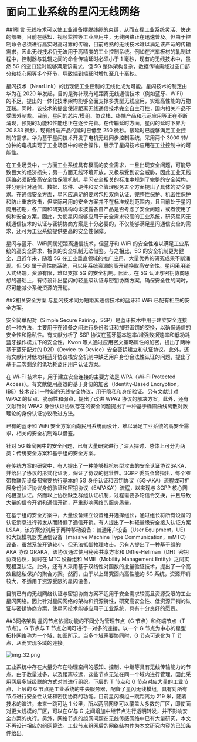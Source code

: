 <!--
title: 面向工业系统的星闪无线网络
subtitle: 工业安全
author: 王玉玲
keyword: 工业安全
published: 2024-04-31
topicImg: assets/3/ASD5.png
-->

# 面向工业系统的星闪无线网络

##1引言
无线技术可以使工业设备摆脱线缆的束缚，从而支撑工业系统灵活、快速的部署。目前在感知、视频监控等工业应用中，无线网络正在迅速普及。但由于控制命令必须进行高实时高可靠的传输，目前成熟的无线技术难以满足该严苛的传输需求，因此无线技术仍无法用于高精度的工业控制系统。例如在汽车板材的轧制过程中，控制器与轧辊之间的命令传输延时必须小于 1 毫秒，现有的无线技术中，虽然 5G 的空口延时能够满足该需求，但 5G 整体架构复杂，数据传输需经过空口部分和核心网等多个环节，导致端到端延时增加至几十毫秒。

星闪技术（NearLink）的出现使工业控制的无线化成为可能。星闪技术的制定由华为在 2020 年发起，目的是弥补现有短距离无线通信技术（例如蓝牙、WiFi）的不足，提出的一体化技术架构能够全面支撑多类型无线应用，实现高性能的万物互联。同时，该技术的提出使短距离无线通信技术完全自主可控，国内相关产品不受国外制裁。目前，星闪的芯片/模组、协议栈、终端产品和示范应用等正在不断涌现，预期的功能和性能也正在逐步完善。在传输延时方面，星闪的延时下界为 20.833 微秒，现有终端产品的延时已低至 250 微秒。该延时已能够满足工业控制的需求。华为基于星闪技术开发了电机无线同步控制系统，采用两个 3000 转/分钟的电机实现了工业场景中的咬合操作，展示了星闪技术应用在工业控制中的可能性。

在工业场景中，一方面工业系统具有极高的安全需求，一旦出现安全问题，可能导致巨大的经济损失；另一方面无线环境开放，又极易受到安全威胁，因此工业无线网络必须配备高安全性保障机制。星闪安全相关的标准中规划了完整的安全架构，并分别针对通信、数据、软件、硬件和安全管理服务五个方面提出了具体的安全要求。在通信安全方面，星闪应满足的要求包括双向认证、完整性保护、机密性保护和防止重放攻击，但实际可用的安全方案并不在标准规划范围内，且目前处于星闪商用初期，各厂商和研究机构均未披露各自产品是否考虑了安全问题，或者使用了何种安全方案。因此，为使星闪能够应用于安全需求较高的工业系统，研究星闪无线通信技术的认证与密钥协商方案是十分必要的，不仅能够满足星闪通信安全的需求，还可为工业系统提供更高的安全性保障。

星闪与蓝牙、WiFi同属短距离通信技术，但蓝牙和 WiFi 的安全性难以满足工业系统的高安全需求，相关的安全机制无法借鉴。与之相比，5G 的安全机制更为健全，且近年来，随着 5G 在工业垂直领域的推广应用，大量优秀的研究成果不断涌现。但 5G 属于高性能系统，可以用系统资源的高开销换取高安全性。星闪采用嵌入式终端，资源有限，难以支撑 5G 的安全机制。因此，在 5G 认证与密钥协商思想的基础上，有待设计出星闪的轻量级认证与密钥协商方案，确保安全性的同时，尽可能减少系统资源的开销。

##2相关安全方案
与星闪技术同为短距离通信技术的蓝牙和 WiFi 已配有相应的安全方案。

安全简单配对（Simple Secure Pairing，SSP）是蓝牙技术中用于建立安全连接的一种方法，主要用于在设备之间进行身份验证和加密密钥的交换，以确保通信的安全性和隐私性。有文献分析了 SSP 协议在蓝牙基本速率/增强数据速率和低功耗蓝牙操作模式下的安全性。Kwon 等人通过应用密文策略属性的加密，提出了两种基于蓝牙配对的 D2D（Device-to-Device）安全密钥建立和认证协议。此外，还有文献针对低功耗蓝牙协议栈安全机制中缺乏用户身份合法性认证的问题，提出了基于二次剩余的低功耗蓝牙用户认证方案。

在 Wi-Fi 技术中，用于建立安全连接的主要方法是 WPA（Wi-Fi Protected Access）。有文献使用高效的基于身份的加密（Identity-Based Encryption，IBE）技术设计一种新的无线安全协议，用于隐私和身份验证。另有文献针对 WPA2 的优点、脆弱性和弱点，提出了改进 WPA2 协议的解决方案。此外，还有文献针对 WPA2 身份认证协议存在的安全问题提出了一种基于椭圆曲线离散对数理论的身份认证协议改进方法。

已有的蓝牙和 WiFi 安全方案面向民用系统而设计，难以满足工业系统的高安全需求，相关的安全机制难以借鉴。

针对 5G 蜂窝网中的安全问题，已有大量研究进行了深入探讨，总体上可分为两类：传统安全方案和基于组的安全方案。

在传统方案的研究中，有人提出了一种能够抵抗典型攻击的安全认证协议SAKA，并给出了协议的形式化证明，保证了协议的健壮性。3GPP 委员会曾指出，每个窄带物联网设备都需要执行基本的 5G 身份认证和密钥协议（5G-AKA）流程或可扩展身份验证协议身份验证和密钥协议（EAPAKA'）流程，以实现与 3GPP 核心网的相互认证。然而以上协议缺乏群组认证机制，过程需要多轮信令交换，并且导致大量的信令开销和通信开销，严重影响网络的服务质量。

在基于组的安全方案中，大量设备建立设备组并选择组长，通过组长将所有设备的认证消息进行转发从而降低了通信开销。有人提出了一种轻量级安全接入认证方案 LSAA，该方案分别用于两种移动设备：普通用户设备（User Equipment，UE）和大规模机器类通信设备（massive Machine Type Communication，mMTC）设备，虽然系统开销较小，但无法抵御物理攻击。另有人提出了一种基于组的 AKA 协议 GRAKA，该协议通过使用秘密共享方案和 Diffie-Hellman（DH）密钥协商协议，同时在 MTC 设备组和 MME（Mobility Management Entity）之间实现相互认证。此外，还有人采用基于双线性对函数的批量验证技术，提出了一个高效且隐私保护的聚合方案。然而，由于以上研究面向高性能的 5G 系统，资源开销较大，不适用于资源受限的星闪设备。

目前已有的无线网络认证与密钥协商方案不适用于安全需求较高且资源受限的工业星闪网络。因此针对星闪网络的架构和资源特性，研究高安全性、低资源开销的认证与密钥协商方案，使星闪技术能够应用于工业系统，具有十分良好的愿景。

##3网络架构
星闪节点依据功能的不同分为管理节点（G 节点）和终端节点（T 节点）。G 节点与 T 节点之间可进行一对多的连接。以一个 G 节点为中心的星型拓扑网络称为一个域，如图所示。当多个域需要协同时，G 节点可退化为 T 节点，从而实现多域的连接。

![img_32.png](assets/3/img_32.png)

工业系统中存在大量分布在物理空间的感知、控制、中继等具有无线传输能力的节点。由于数量过多，以及距离较远，这些节点无法在同一个域内进行管理，因此采用两层多域级联的方式对其进行组织。下层的 T 节点和 G 节点对应大量的工业节点，上层的 G'节点是工业系统的中央服务器，配备了星闪无线模组，具有对所有节点进行安全性认证和密钥协商的功能。目前星闪模组一跳距离为 219 米，随着技术的演进，未来一跳可达 1 公里，所以两层网络可以覆盖大多数的厂区，即使面对更大规模的厂区，可以在G'与 G 之间增加中继节点进行透明转发，并不影响安全方案的执行。另外，网络节点的组网问题在无线传感网络中已有大量研究，本文不再设计相应的组网算法。工业节点组网后的网络结构作为本文研究内容的已知条件给出。
